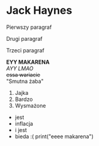 
# Jack Haynes

Pierwszy paragraf

Drugi paragraf

Trzeci paragraf

**EYY MAKARENA**  
*AYY LMAO*  
~~essa wariacie~~  
"Smutna żaba"
1. Jajka
2. Bardzo
3. Wysmażone
- jest
- inflacja
- i jest
- bieda :(
  print("eeee makarena")
